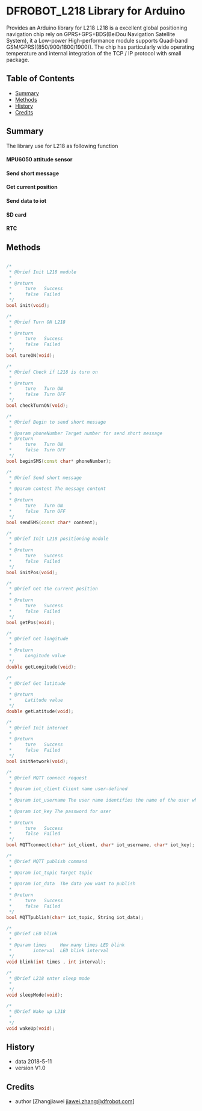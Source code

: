 # DFROBOT_L218 Library for Arduino
Provides an Arduino library for L218
  L218 is a excellent global positioning navigation chip rely on GPRS+GPS+BDS(BeiDou Navigation Satellite System), it a Low-power High-performance module 
supports Quad-band GSM/GPRS((850/900/1800/1900)). The chip has particularly wide operating temperature and internal integration of the TCP / IP protocol with 
small package.

## Table of Contents

* [Summary](#summary)
* [Methods](#methods)
* [History](#history)
* [Credits](#credits)
<snippet>
<content>

## Summary

The library use for L218 as following function

#### MPU6050 attitude sensor
#### Send short message
#### Get current position
#### Send data to iot
#### SD card
#### RTC
#### 

## Methods
```C++

/*
 * @brief Init L218 module
 *
 * @return
 *     ture   Success
 *     false  Failed
 */
bool init(void);

/*
 * @brief Turn ON L218
 *
 * @return
 *     ture   Success
 *     false  Failed
 */
bool tureON(void);

/*
 * @brief Check if L218 is turn on
 *
 * @return
 *     ture   Turn ON 
 *     false  Turn OFF
 */
bool checkTurnON(void);

/*
 * @brief Begin to send short message
 *
 * @param phoneNumber Target number for send short message
 * @return
 *     ture   Turn ON 
 *     false  Turn OFF
 */
bool beginSMS(const char* phoneNumber);

/*
 * @brief Send short message
 *
 * @param content The message content
 *
 * @return
 *     ture   Turn ON 
 *     false  Turn OFF
 */
bool sendSMS(const char* content);

/*
 * @brief Init L218 positioning module
 *
 * @return
 *     ture   Success
 *     false  Failed
 */
bool initPos(void);

/*
 * @brief Get the current position
 *
 * @return
 *     ture   Success
 *     false  Failed
 */
bool getPos(void);

/*
 * @brief Get longitude
 *
 * @return
 *     Longitude value
 */
double getLongitude(void);

/*
 * @brief Get latitude
 *
 * @return
 *     Latitude value
 */
double getLatitude(void);

/*
 * @brief Init internet
 *
 * @return
 *     ture   Success
 *     false  Failed
 */
bool initNetwork(void);

/*
 * @brief MQTT connect request
 *
 * @param iot_client Client name user-defined
 *
 * @param iot_username The user name identifies the name of the user who is connecting
 *
 * @param iot_key The password for user
 *
 * @return
 *     ture   Success
 *     false  Failed
 */
bool MQTTconnect(char* iot_client, char* iot_username, char* iot_key);

/*
 * @brief MQTT publish command
 *
 * @param iot_topic Target topic
 *
 * @param iot_data  The data you want to publish
 *
 * @return
 *     ture   Success
 *     false  Failed
 */
bool MQTTpublish(char* iot_topic, String iot_data);

/*
 * @brief LED blink
 *
 * @param times     How many times LED blink
 *        interval  LED blink interval
 */
void blink(int times , int interval);

/*
 * @brief L218 enter sleep mode
 *
 */
void sleepMode(void);

/*
 * @brief Wake up L218
 *
 */
void wakeUp(void);

```

## History

- data 2018-5-11
- version V1.0

## Credits

- author [Zhangjiawei  <jiawei.zhang@dfrobot.com>]